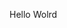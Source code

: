 Hello Wolrd




























































































































































































































































































































































































































































































































































































































































































































































































































































































































































































































































































































































































































































































































































































































